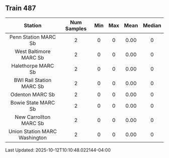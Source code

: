 ## Train 487

| Station | Num Samples | Min | Max | Mean | Median |
| :-----: | :---------: | :-: | :-: | :--: | :----: |
| Penn Station MARC Sb | 2 | 0 | 0 | 0.00 | 0 |
| West Baltimore MARC Sb | 2 | 0 | 0 | 0.00 | 0 |
| Halethorpe MARC Sb | 2 | 0 | 0 | 0.00 | 0 |
| BWI Rail Station MARC Sb | 2 | 0 | 0 | 0.00 | 0 |
| Odenton MARC Sb | 2 | 0 | 0 | 0.00 | 0 |
| Bowie State MARC Sb | 2 | 0 | 0 | 0.00 | 0 |
| New Carrollton MARC Sb | 2 | 0 | 0 | 0.00 | 0 |
| Union Station MARC Washington | 2 | 0 | 0 | 0.00 | 0 |


Last Updated: 2025-10-12T10:10:48.022144-04:00